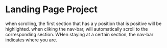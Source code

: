 # Landing Page Project



when scrolling, the first section that has a y position that is positive will be highlighted.
when cliking the nav-bar, will automatically scroll to the corresponding section.
WHen staying at a certain section, the nav-bar indicates where you are.
